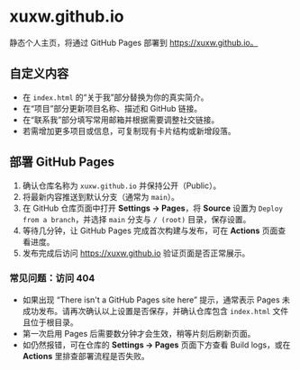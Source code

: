 # xuxw.github.io

静态个人主页，将通过 GitHub Pages 部署到 https://xuxw.github.io。

## 自定义内容
- 在 `index.html` 的“关于我”部分替换为你的真实简介。
- 在“项目”部分更新项目名称、描述和 GitHub 链接。
- 在“联系我”部分填写常用邮箱并根据需要调整社交链接。
- 若需增加更多项目或信息，可复制现有卡片结构或新增段落。

## 部署 GitHub Pages
1. 确认仓库名称为 `xuxw.github.io` 并保持公开（Public）。
2. 将最新内容推送到默认分支（通常为 `main`）。
3. 在 GitHub 仓库页面中打开 **Settings → Pages**，将 **Source** 设置为 `Deploy from a branch`，并选择 `main` 分支与 `/ (root)` 目录，保存设置。
4. 等待几分钟，让 GitHub Pages 完成首次构建与发布，可在 **Actions** 页面查看进度。
5. 发布完成后访问 https://xuxw.github.io 验证页面是否正常展示。

### 常见问题：访问 404
- 如果出现 “There isn't a GitHub Pages site here” 提示，通常表示 Pages 未成功发布。请再次确认以上设置是否保存，并确认仓库包含 `index.html` 文件且位于根目录。
- 第一次启用 Pages 后需要数分钟才会生效，稍等片刻后刷新页面。
- 如仍然报错，可在仓库的 **Settings → Pages** 页面下方查看 Build logs，或在 **Actions** 里排查部署流程是否失败。
